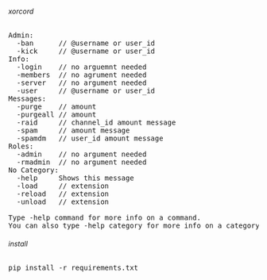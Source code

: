 ###### xorcord
<pre>
Admin:
  -ban      // @username or user_id
  -kick     // @username or user_id
Info:
  -login    // no arguemnt needed
  -members  // no agrument needed
  -server   // no argument needed
  -user     // @username or user_id
Messages:
  -purge    // amount
  -purgeall // amount
  -raid     // channel_id amount message
  -spam     // amount message
  -spamdm   // user_id amount message
Roles:
  -admin    // no argument needed
  -rmadmin  // no argument needed
No Category:
  -help     Shows this message
  -load     // extension
  -reload   // extension
  -unload   // extension

Type -help command for more info on a command.
You can also type -help category for more info on a category.
</pre>
###### install
<pre>
pip install -r requirements.txt
